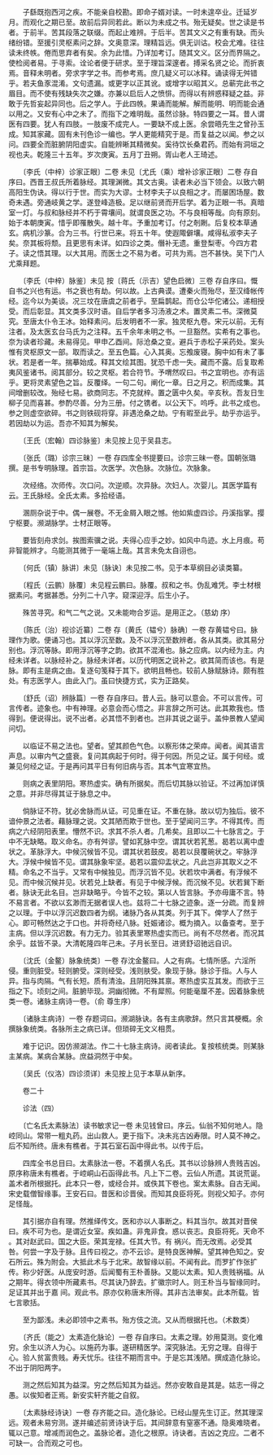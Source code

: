 <!-- { "loadSidebar": true } -->
　　子繇既抱西河之疾。不能亲自校勘。即命子婿对读。一时未遑卒业。迁延岁月。而观化之期已至。故前后异同若此。断以为未成之书。殆无疑矣。世之读是书者。于前半。苦其段落之联缀。而起止难辨。于后半。苦其文义之有重有缺。而头绪纷错。至援引灵枢素问之辞。文奥意深。理精旨远。俱无训诂。校会尤难。往往读未终帙。倦而思弃者有矣。余为此惜。乃详加考订。随其文义。区分而界隔之。使检阅者易。于寻索。诠论者便于研求。至于理旨深邃者。搏采名贤之论。而折衷焉。音释未明者。旁求字学之书。而参考焉。庶几疑义可以冰释。诵读得无舛错乎。若夫鱼豕混淆。文句遗漏。或更字以正其讹。或增字以昭其义。总蕲完此书之眉目。而不使有残缺失次之嫌。亦兼以启后人之愤悱。而得以有辨惑释疑之益。非敢于先哲妄起异同也。后之学人。于此四帙。果诵而能解。解而能明、明而能会通以用之。又安有心中之未了。而指下之难明哉。虽然诊脉。特四要之一耳。昔人谓医有四要。犹人有四肢。一肢废不成完人。一要缺不成上医。余尝晤先生之曾孙玉成。知其家藏。固有未刊色诊一编也。学人更能精究于是。而复益之以闻。参之以问。四要全而脏腑阴阳虚实。自能辨晰其精微矣。奚待饮长桑君药。而始有洞垣之视也夫。乾隆三十五年。岁次庚寅。五月丁丑朔。胥山老人王琦述。

　　〔李氏（中梓）诊家正眼〕二卷 未见〔尤氏（乘）增补诊家正眼〕二卷 存自序曰。西晋王叔氏所着脉经。其理渊微。其文古奥。读者未必当下领会。以致六朝高阳生伪诀。得以行于世。而实为大谬。士材李夫子以良相之才。而屡困场屋。数奇未遇。旁通岐黄之学。遂登峰造极。足以继前贤而开后学。着为正眼一书。真暗室一灯。与叔和脉经并不朽于霄壤间。就谓良医之功。不与良相等哉。向有原刻。始于本朝庚寅。惜乎即罹散失。越十年。予重加考订。付之剞劂。后复校本草通玄。病机沙篆。合为三书。行世已来。将五十年。使遐陬僻壤。咸得私淑李夫子矣。奈其板将颓。且更思有未详。如四诊之类。僭补无遗。重登梨枣。今四方君子。读之悟其理。以大其用。而医士之不易为者。可共为焉。岂不甚快。吴下门人尤乘拜题。

　　〔李氏（中梓）脉鉴〕未见 按〔蒋氏（示吉）望色启微〕三卷 存自序曰。慨自书之兴也有运。书之衰也有劫。何以故。上古典谟。遭秦火而殆尽，至汉绛帐传经。迄今以为美谈。况三坟在唐虞之前者乎。至扁鹊起。而仓公华佗诸公。递相授受。而后彰显。其文类多汉时语。自后学者多习汤液之术。置灵素二书。深微莫究。至唐太仆令王冰。始释素问。后发明者不一家。独灵枢九卷。宋元以前。无有注者。及太医玄台马氏为之注释。五千余年未明之书。一旦豁然。实希有之事也。奈为读者珍藏。未易得见。甲申乙酉间。际沧桑之变。避兵于赤松子采药处。案头惟有灵枢原文一部。取而读之。至五色篇。心入其奥。忘飧废寝。胸中如有未了事状。若是者一年。揣摹始成。释其文绘其图。犹恐千虑一失。藏而不露。后复取希夷风鉴诸书。阅其部分。较之灵枢。若合符节。予喟然叹曰。书之宜明也。亦有运乎。更将灵素望色之旨。反覆绎。一句二句。阐化一章。日之月之。积而成集。其间增删较改。殆经七易。欲商同志。不克就梓。置之匮中久矣。辛亥秋。吾友日生柳子见而喜甚。参酌尽善。分为三册。付之镌者。以公天下。呜呼。此书之成也。参之则虚空欲碎。书之则铁砚将穿。非遇沧桑之劫。宁有暇至此乎。劫乎亦运乎。若因劫以为运。吾亦不知其为解矣。

　　〔王氏（宏翰）四诊脉鉴〕未见按上见于吴县志。

　　〔张氏（璐）诊宗三昧〕一卷 存四库全书提要曰。诊宗三昧一卷。国朝张璐撰。是书专明脉理。首宗旨。次医学。次色脉。次脉位。次脉象。

　　次经络。次师传。次口问。次逆顺。次异脉。次妇人。次婴儿。其医学篇有云。王氏脉经。全氏太素。多拾经语。

　　溷厕杂说于中。偶一展卷。不无金屑入眼之憾。他如紫虚四诊。丹溪指掌。撄宁枢要。濒湖脉学。士材正眼等。

　　要皆刻舟求剑。挨图索骥之说。夫得心应手之妙。如风中鸟迹。水上月痕。苟非智能辨才。乌能测其微于一毫端上哉。其言未免太自诩也。

　　〔何氏（镇）脉讲〕未见〔脉诀〕未见按二书。见于本草纲目必读类纂。

　　〔程氏（云鹏）脉覆〕未见程云鹏曰。脉覆。叔和之书。伪乱难凭。李士材根据素问。考据甚悉。分列二十八字。窥深迎浮。后生小子。

　　殊苦寻究。和气二气之说。又未能吻合岁运。是用正之。（慈幼 序）

　　〔陈氏（治）视诊近纂〕二卷 存〔黄氏（韫兮）脉确〕一卷 存黄韫兮曰。脉理作为歌。便诵习也。其以浮沉至数。及不以浮沉至数辨者。各从其类。欲其易分别也。浮沉等脉。即用浮沉等字之韵。欲其不混淆也。脉之应病。以内经为主。内经未详者。以脉经补之。脉经未详者。以历代明医之说补之。欲其简而该也。有是脉。即有主是病之由。复逐句笺释于其下。欲明且畅也。较前人脉赋脉诗。颇有胜处。有志医学人。由此入门。虽曰快捷方式，实为正路矣。

　　〔舒氏（诏）辨脉篇〕一卷 存自序曰。昔人云。脉可以意会。不可以言传。可言传者。迹象也。中有神理。必意会而心悟之。非言辞之所可达。此其欺我也。悟得到。便说得出。说不出者。必其悟不到者也。岂非其说之诞乎。盖仲景教人望闻问切。

　　以临证不易之法也。望者。望其颜色气色。以察形体之荣瘁。闻者。闻其语言声息。以审内气之盛衰。复问其病起于何时。得于何因。所见之证。属于何经。或兼见何经之证。于是再问其平日有何旧病与否。其本气宜寒宜热。

　　则病之表里阴阳。寒热虚实。确有所据矣。而后切其脉以验证。不过再加详慎之意。并非尽得其证于脉息之中。

　　倘脉证不符。犹必舍脉而从证。可见重在证。不重在脉。故以切为独后。彼不谙仲景之法者。藉脉理之说。文其陋而欺于世也。至于望闻问三字。不得其传。而病之六经阴阳表里。懵然不识。求其不杀人者。几希矣。且即以二十七脉言之。于中不无缺略。取义命名。亦有舛谬。譬如芤脉中空。谓其状若芤葱。曷若以离中虚状之。革脉浮大。中候沉候皆不见。谓其状若鼓皮。曷若以艮覆碗状之。牢脉浮大。浮候中候皆不见。谓其脉象牢坚。曷若以震仰盂状之。凡此岂非其取义之不精。命名之不当乎。又常有中候独见。而浮沉皆不见。状若坎中满者。有浮候不见。而中候沉候并见。状若兑上缺者。有见于中候浮候。而沉候不见。状若巽下断者。脉诀无此名目。岂非缺略乎。今皆不之较。第以人皆言脉。予亦毋庸不言。特不易言者。不欲以玄渺而无据者误人也。兹将二十七脉之迹象。逐一分疏。而复辨之以理。于中以浮沉迟数四者为纲。诸脉乃各从其类。列于其下。俾学人了然于心。即可畅然达之于口也。并将奇经八脉。妊娠诸诊。概为摘入。以备查考。至于主病。但以浮沉迟数。有力无力。验其表里寒热虚实而已。尚有不尽然者。而况其余乎。兹皆不录。大清乾隆四年己未。子月长至日。进贤舒诏驰远自识。

　　〔沈氏（金鳌）脉象统类〕一卷 存沈金鳌曰。人之有病。七情所感。六淫所侵。重则脏受。轻则腑受。深则经受。浅则肤受。象现于脉。脉诊于指。人与人异。指与肉隔。气有长短。质有清浊。且阴阳殊其禀。寒热虚实互其发。而欲于三指之下。顷刻之间。脏腑毕现。洞幽彻微。不有犀照。何能毫厘不差。因着脉象统类一卷。诸脉主病诗一卷。（俞 尊生序）

　　〔诸脉主病诗〕一卷 存题词曰。濒湖脉诀。各有主病歌辞。然只言其梗概。余撰脉象统类。各脉所主之病已详。但琐碎无文义相贯。

　　难于记识。因仿濒湖法。作二十七脉主病诗。阅者读此。复按核统类。则某脉主某病。某病合某脉。庶益洞然于中矣。

　　〔吴氏（仪洛）四诊须详〕未见按上见于本草从新序。

　　卷二十

　　诊法（四）

　　〔亡名氏太素脉法〕读书敏求记一卷 未见钱曾曰。序云。仙翁不知何地人。隐崆同山。常带一粗丸药。出山救人。更于指下。决未兆古凶寿限。时人莫不神之。后不知所终。唐未有樵者。于其石室石函中得此书。以传于后。

　　四库全书总目曰。太素脉法一卷。不着撰人名氏。其书以诊脉辨人贵贱吉凶。原序称唐未有樵者。于崆峒山石函得此书。凡上下二卷。云仙人所遗。其说荒诞。盖术者所根据托。此本只一卷，或经合并。或佚其下卷也。案太素脉。自古无闻。宋史载僧智缘事。王安石曰。昔医和诊晋侯。而知其良臣将死。则视父知子。亦何足怪哉。

　　其引据亦自有理。然推绎传文。医和亦以人事断之。料其当尔。故其对晋侯曰。疾不可为也。是谓近女室。疾如蛊。非鬼非食。惑以丧志。良臣将死。天命不 。其对赵武曰。国之大臣。荣其宠禄。任其大节。有 祸兴。而无改焉。必受其咎。何尝一字及于脉。且传曰视之。亦不云诊。是特良医神解。望其神色知之。安石所云。殊为附会。大抵此术与于北宋。故智缘以前。不闻有此。而罗扩作张扩传。称少好医。从庞安时游。后闻蜀有王朴善脉。又能以太素。知人贵贱祸福。从之期年。得衣领中所藏素书。尽其诀乃辞去。扩徽宗时人。则王朴当与智缘同时。足证其并出于嘉 间。观此书。原亦仅称唐末所得。其非古法审矣。此本所载。皆七言歌括。

　　至为鄙浅。未必即领中之素书。殆方伎之流。又从而根据托也。（术数类）

　　〔齐氏（能之）太素造化脉论〕一卷 存自序曰。太素之理。妙用莫测。变化难穷。余生以济人为心。以施药为事。遂研精医学。深究脉法。无穷之理。自得于心。验人贫富贵贱。寿夭忧乐。往往不期而言中。于是忘其浅陋。撰成造化脉论。不出于阴阳两字。

　　测之然后知其为益深。穷之然后知其为益远。然亦安敢自是其是。姑志一得之愚。以俟知者正焉。新安实轩齐能之自叙。

　　〔太素脉经诗诀〕一卷 存齐能之曰。造化脉论。已经山屋先生订正。然其理深远。观者未易穷测。遂并编述前贤诗诀于后。其间辞意有窒塞不通。隐奥难晓者。辄以己意。增减而润色之。盖脉论者。造化之根原。诗诀者。吉凶之克应。二者不可缺一。合而观之可也。

